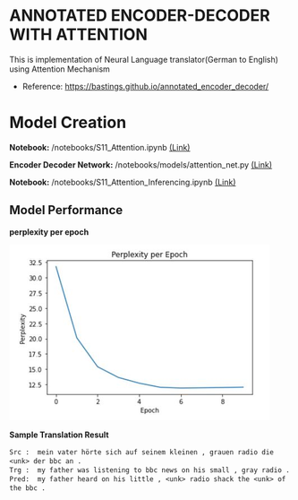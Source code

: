 # ANNOTATED ENCODER-DECODER WITH ATTENTION

This is implementation of Neural Language translator(German to English) using Attention Mechanism

- Reference: https://bastings.github.io/annotated_encoder_decoder/


# Model Creation

**Notebook:** /notebooks/S11_Attention.ipynb [(Link)](notebooks/S11_Attention.ipynb)

**Encoder Decoder Network:** /notebooks/models/attention_net.py [(Link)](notebooks/models/attention_net.py)

**Notebook:** /notebooks/S11_Attention_Inferencing.ipynb [(Link)](notebooks/S11_Attention_Inferencing.ipynb)


## Model Performance

**perplexity per epoch**

![result](doc_images/perplexity.jpg)

**Sample Translation Result**

```
Src :  mein vater hörte sich auf seinem kleinen , grauen radio die <unk> der bbc an .
Trg :  my father was listening to bbc news on his small , gray radio .
Pred:  my father heard on his little , <unk> radio shack the <unk> of the bbc .
```